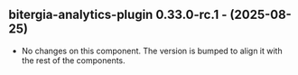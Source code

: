   ## bitergia-analytics-plugin 0.33.0-rc.1 - (2025-08-25)
  
  * No changes on this component. The version is bumped to align it
    with the rest of the components.
